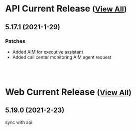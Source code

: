 
# API Current Release <small>([View All](/API.md))</small>
## 5.17.1 (2021-1-29)
### Patches 

- Added AIM for executive assistant
- Added call center monitoring AIM agent request

<br><br>
# Web Current Release <small>([View All](/Web.md))</small>
## 5.19.0 (2021-2-23)
sync with api

  